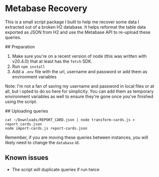 # Metabase Recovery

This is a small script package I built to help me recover some data I extracted out of a broken H2 database. It helps reformat the table data exported as JSON from H2 and use the Metabase API to re-upload these queries.

## Preparation

1. Make sure you're on a recent version of node (this was written with v20.4.0) that at least has the `fetch` SDK.
2. Run `npm install`
3. Add a `.env` file with the url, username and password or add them as environment variables

Note: I'm not a fan of saving my username and password in local files or at all, but i opted to do so here for simplicity. You can add them as temporary environment variables as well to ensure they're gone once you've finished using the script.

## Uploading queries

```shell
cat ~/Downloads/REPORT_CARD.json | node transform-cards.js > report_cards.json
node import-cards.js report-cards.json
```

Remember, if you are moving these queries between instances, you will likely need to change the `database` id.

## Known issues

* The script will duplicate queries if run twice